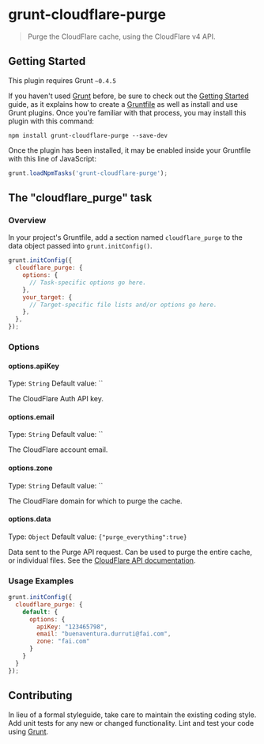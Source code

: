 # grunt-cloudflare-purge

> Purge the CloudFlare cache, using the CloudFlare v4 API.

## Getting Started
This plugin requires Grunt `~0.4.5`

If you haven't used [Grunt](http://gruntjs.com/) before, be sure to check out the [Getting Started](http://gruntjs.com/getting-started) guide, as it explains how to create a [Gruntfile](http://gruntjs.com/sample-gruntfile) as well as install and use Grunt plugins. Once you're familiar with that process, you may install this plugin with this command:

```shell
npm install grunt-cloudflare-purge --save-dev
```

Once the plugin has been installed, it may be enabled inside your Gruntfile with this line of JavaScript:

```js
grunt.loadNpmTasks('grunt-cloudflare-purge');
```

## The "cloudflare_purge" task

### Overview
In your project's Gruntfile, add a section named `cloudflare_purge` to the data object passed into `grunt.initConfig()`.

```js
grunt.initConfig({
  cloudflare_purge: {
    options: {
      // Task-specific options go here.
    },
    your_target: {
      // Target-specific file lists and/or options go here.
    },
  },
});
```

### Options

#### options.apiKey
Type: `String`
Default value: ``

The CloudFlare Auth API key.

#### options.email
Type: `String`
Default value: ``

The CloudFlare account email.

#### options.zone
Type: `String`
Default value: ``

The CloudFlare domain for which to purge the cache.

#### options.data
Type: `Object`
Default value: `{"purge_everything":true}`

Data sent to the Purge API request. Can be used to purge the entire cache, or individual files. See the [CloudFlare API documentation](https://api.cloudflare.com/#zone-purge-individual-files-by-url-and-cache-tags).


### Usage Examples

```js
grunt.initConfig({
  cloudflare_purge: {
    default: {
      options: {
        apiKey: "123465798",
        email: "buenaventura.durruti@fai.com",
        zone: "fai.com"
      }
    }
  }
});
```

## Contributing
In lieu of a formal styleguide, take care to maintain the existing coding style. Add unit tests for any new or changed functionality. Lint and test your code using [Grunt](http://gruntjs.com/).
